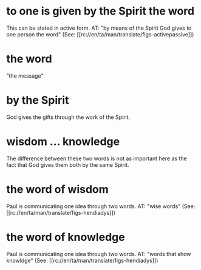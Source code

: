 # to one is given by the Spirit the word

This can be stated in active form. AT: "by means of the Spirit God gives to one person the word" (See: [[rc://en/ta/man/translate/figs-activepassive]])

# the word

"the message"

# by the Spirit

God gives the gifts through the work of the Spirit.

# wisdom ... knowledge

The difference between these two words is not as important here as the fact that God gives them both by the same Spirit.

# the word of wisdom

Paul is communicating one idea through two words. AT: "wise words" (See: [[rc://en/ta/man/translate/figs-hendiadys]])

# the word of knowledge

Paul is communicating one idea through two words. AT: "words that show knowldge" (See: [[rc://en/ta/man/translate/figs-hendiadys]])

